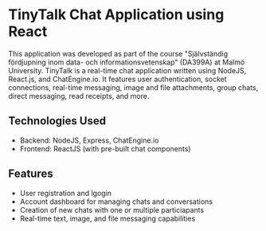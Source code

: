 # TinyTalk Chat Application using React
This application was developed as part of the course "Självständig fördjupning inom data- och informationsvetenskap" (DA399A) at Malmö University. TinyTalk is a real-time chat application written using NodeJS, React.js, and ChatEngine.io. It features user authentication, socket connections, real-time messaging, image and file attachments, group chats, direct messaging, read receipts, and more.

## Technologies Used
- Backend: NodeJS, Express, ChatEngine.io
- Frontend: ReactJS (with pre-built chat components)

## Features
 - User registration and lgogin
 - Account dashboard for managing chats and conversations
 - Creation of new chats with one or multiple particiapants
 - Real-time text, image, and file messaging capabilities
 
